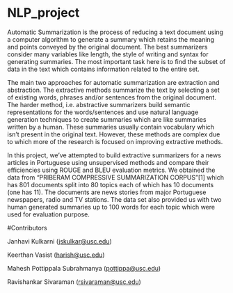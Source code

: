 # NLP_project

Automatic Summarization is the process of reducing a text document using a computer algorithm to generate a summary which retains the meaning and points conveyed by the original document. The best summarizers consider many variables like length, the style of writing and syntax for generating summaries. The most important task here is to find the subset of data in the text which contains information related to the entire set. 

The main two approaches for automatic summarization are extraction and abstraction. The extractive methods summarize the text by selecting a set of existing words, phrases and/or sentences from the original document. The harder method, i.e. abstractive summarizers build semantic representations for the words/sentences and use natural language generation techniques to create summaries which are like summaries written by a human. These summaries usually contain vocabulary which isn’t present in the original text. However, these methods are complex due to which more of the research is focused on improving extractive methods.

In this project, we’ve attempted to build extractive summarizers for a news articles in Portuguese using unsupervised methods and compare their efficiencies using ROUGE and BLEU evaluation metrics. We obtained the data from “PRIBERAM COMPRESSIVE SUMMARIZATION CORPUS”[1] which has 801 documents split into 80 topics each of which has 10 documents (one has 11). The documents are news stories from major Portuguese newspapers, radio and TV stations. The data set also provided us with two human generated summaries up to 100 words for each topic which were used for evaluation purpose.


#Contributors

Janhavi Kulkarni (jskulkar@usc.edu)

Keerthan Vasist (harish@usc.edu)

Mahesh Pottippala Subrahmanya (pottippa@usc.edu)

Ravishankar Sivaraman (rsivaraman@usc.edu)
